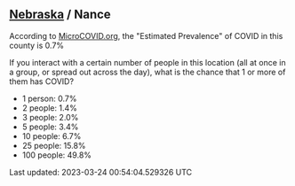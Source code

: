 
## [Nebraska](/united-states/nebraska) / Nance

According to [MicroCOVID.org](http://microcovid.org),
the "Estimated Prevalence" of COVID in this county is 0.7%

If you interact with a certain number of people in this location
(all at once in a group, or spread out across the day), what is the chance that
1 or more of them has COVID?

- 1 person: 0.7%
- 2 people: 1.4%
- 3 people: 2.0%
- 5 people: 3.4%
- 10 people: 6.7%
- 25 people: 15.8%
- 100 people: 49.8%

Last updated: 2023-03-24 00:54:04.529326 UTC

